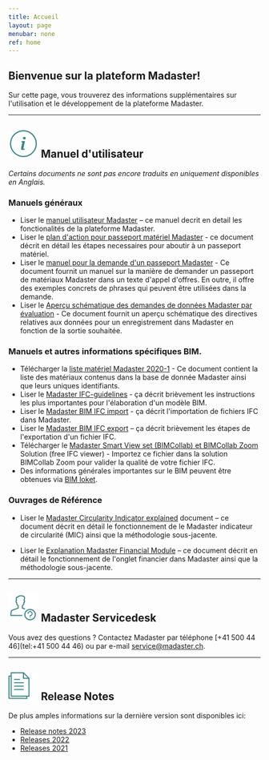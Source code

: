 ```yaml
---
title: Accueil
layout: page
menubar: none
ref: home
---
```


## Bienvenue sur la plateform Madaster!
Sur cette page, vous trouverez des informations supplémentaires sur l'utilisation et le développement de la plateforme Madaster.

---

## <img class="header-img" src="/assets/images/767.svg"> Manuel d'utilisateur

_Certains documents ne sont pas encore traduits en uniquement disponibles en Anglais._



### Manuels généraux

 * Liser le <a href="/files/ch/en/Madaster User Manual_EN.pdf" target="_blank">manuel utilisateur Madaster</a> – ce manuel decrit en detail les fonctionalités de la plateforme Madaster.
 * Liser le <a href="/files/en/Madaster - Action plan.pdf" target="_blank">plan d'action pour passeport matériel Madaster</a> - ce document décrit en détail les étapes necessaires pour aboutir à un passeport matériel.
 * Liser le <a href="/files/ch/en/Tender Text Material Passport_EN.pdf" target="_blank">manuel pour la demande d'un passeport Madaster</a> - Ce document fournit un manuel sur la manière de demander un passeport de matériaux Madaster dans un texte d'appel d'offres. En outre, il offre des exemples concrets de phrases qui peuvent être utilisées dans la demande.
 * Liser le <a href="/files/ch/en/Schematic overview Madaster data requirements per output.xlsx" target="_blank"> Aperçu schématique des demandes de données Madaster par évaluation</a> - Ce document fournit un aperçu schématique des directives relatives aux données pour un enregistrement dans Madaster en fonction de la sortie souhaitée.

### Manuels et autres informations spécifiques BIM.

  * Télécharger la <a href="/files/ch/en/EPEA Generic.xlsx" target="_blank">liste matériel Madaster 2020-1</a> - Ce document contient la liste des matériaux contenus dans la base de donnée Madaster ainsi que leurs uniques identifiants.
 * Liser le <a href="/files/ch/en/Madaster BIM - IFC guidelines_EN.pdf" target="_blank">Madaster IFC-guidelines</a> - ça décrit brièvement les instructions les plus importantes pour l'élaboration d'un modèle BIM.
 * Liser le <a href="/files/en/Madaster BIM - IFC import process.pdf" target="_blank">Madaster BIM IFC import</a> - ça décrit l'importation de fichiers IFC dans Madaster.
 * Liser le <a href="/files/ch/en/Madaster BIM - IFC Export EN.pdf" target="_blank">Madaster BIM IFC export</a> – ça décrit brièvement les étapes de l'exportation d'un fichier IFC.
 * Télécharger le <a href="http://www.bimcollab.com/en/Support/Support/Downloads/BIMcollab-ZOOM" target="_blank">Madaster Smart View set (BIMCollab) et BIMCollab Zoom</a> Solution (free IFC viewer) - Importez ce fichier dans la solution BIMCollab Zoom pour valider la qualité de votre fichier IFC.
 * Des informations générales importantes sur le BIM peuvent être obtenues via <a href="https://www.bimloket.nl//documents/BIM_basis_ILS_v1_0_FRA.pdf" target="_blank">BIM loket</a>.



### Ouvrages de Référence

 * Liser le <a href="/files/en/Madaster - Circularity Indicator explained.pdf" target="_blank">Madaster Circularity Indicator explained</a> document – ce document décrit en détail le fonctionnement de le Madaster indicateur de circularité (MIC) ainsi que la méthodologie sous-jacente.
 
* Liser le <a href="/files/en/Madaster - Financial.pdf" target="_blank">Explanation Madaster Financial Module</a> – ce document décrit en détail le fonctionnement de l'onglet financier dans Madaster ainsi que la méthodologie sous-jacente.

---

## <img class="header-img" src="/assets/images/771.svg"> Madaster Servicedesk
Vous avez des questions ? Contactez Madaster par téléphone [+41 500 44 46](tel:+41 500 44 46) ou par e-mail <service@madaster.ch>.

---

## <img class="header-img" src="/assets/images/770.svg"> Release Notes

De plus amples informations sur la dernière version sont disponibles ici:

*  <a href="/files/en/Madaster Release notes 2023.pdf" target="_blank">Release notes 2023</a>
* <a href="/files/en/Madaster Release notes 2022.pdf" target="_blank">Releases 2022</a>
* <a href="/files/en/Madaster Release notes 2021.pdf" target="_blank">Releases 2021</a>
